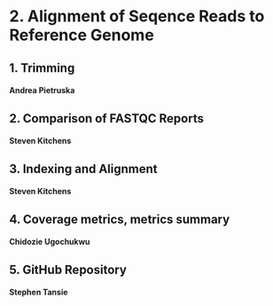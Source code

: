 # 2. Alignment of Seqence Reads to Reference Genome
## 1. Trimming 
####  Andrea Pietruska
## 2. Comparison of FASTQC Reports
####  Steven Kitchens
## 3. Indexing and Alignment
####  Steven Kitchens
## 4. Coverage metrics, metrics summary
####  Chidozie Ugochukwu
## 5. GitHub Repository
####  Stephen Tansie
